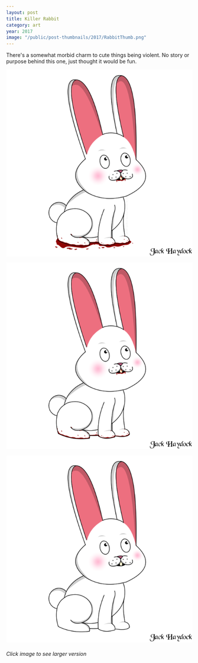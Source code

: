 ```yaml
---
layout: post
title: Killer Rabbit
category: art
year: 2017
image: "/public/post-thumbnails/2017/RabbitThumb.png"
---
```


There's a somewhat morbid charm to cute things being violent. No story or purpose behind this one, just thought it would be fun.

[Image01]: /public/post-images/2017/Rabbit01-code.png
[
![Bloody Rabbit!][Image01]
][Image01]

[Image02]: /public/post-images/2017/Rabbit02.png
[
![Bloody Rabbit!][Image02]
][Image02]

[Image03]: /public/post-images/2017/Rabbit03.png
[
![Cute Rabbit][Image03]
][Image03]

###### Click image to see larger version


